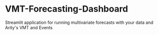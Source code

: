 # VMT-Forecasting-Dashboard
 Streamlit application for running multivariate forecasts with your data and Arity's VMT and Events

